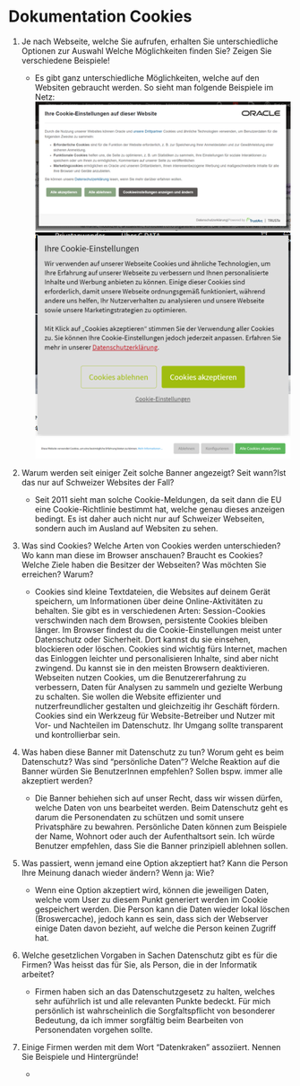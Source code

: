 # Dokumentation Cookies

1. Je nach Webseite, welche Sie aufrufen, erhalten Sie unterschiedliche Optionen zur Auswahl  Welche Möglichkeiten finden Sie? Zeigen Sie verschiedene Beispiele!

    - Es gibt ganz unterschiedliche Möglichkeiten, welche auf den Websiten gebraucht werden. So sieht man folgende Beispiele im Netz:
![image](Screen1.png)
![image](Screen2.png)
![image](Screen3.png)


2. Warum werden seit einiger Zeit solche Banner angezeigt? Seit wann?Ist das nur auf Schweizer Websites der Fall?

    - Seit 2011 sieht man solche Cookie-Meldungen, da seit dann die EU eine Cookie-Richtlinie bestimmt hat, welche genau dieses anzeigen bedingt. Es ist daher auch nicht nur auf Schweizer Webseiten, sondern auch im Ausland auf Websiten zu sehen.

3. Was sind Cookies? Welche Arten von Cookies werden unterschieden? Wo kann man diese im Browser anschauen? Braucht es Cookies? Welche Ziele haben die Besitzer der Webseiten? Was möchten Sie erreichen? Warum?

    - Cookies sind kleine Textdateien, die Websites auf deinem Gerät speichern, um Informationen über deine Online-Aktivitäten zu behalten. Sie gibt es in verschiedenen Arten: Session-Cookies verschwinden nach dem Browsen, persistente Cookies bleiben länger. Im Browser findest du die Cookie-Einstellungen meist unter Datenschutz oder Sicherheit. Dort kannst du sie einsehen, blockieren oder löschen. Cookies sind wichtig fürs Internet, machen das Einloggen leichter und personalisieren Inhalte, sind aber nicht zwingend. Du kannst sie in den meisten Browsern deaktivieren. Webseiten nutzen Cookies, um die Benutzererfahrung zu verbessern, Daten für Analysen zu sammeln und gezielte Werbung zu schalten. Sie wollen die Website effizienter und nutzerfreundlicher gestalten und gleichzeitig ihr Geschäft fördern. Cookies sind ein Werkzeug für Website-Betreiber und Nutzer mit Vor- und Nachteilen im Datenschutz. Ihr Umgang sollte transparent und kontrollierbar sein.

4. Was haben diese Banner mit Datenschutz zu tun? Worum geht es beim Datenschutz? Was sind “persönliche Daten”? Welche Reaktion auf die Banner würden Sie BenutzerInnen empfehlen? Sollen bspw. immer alle akzeptiert werden?

    - Die Banner behiehen sich auf unser Recht, dass wir wissen dürfen, welche Daten von uns bearbeitet werden. Beim Datenschutz geht es darum die Personendaten zu schützen und somit unsere Privatsphäre zu bewahren. Persönliche Daten können zum Beispiele der Name, Wohnort oder auch der Aufenthaltsort sein. Ich würde Benutzer empfehlen, dass Sie die Banner prinzipiell ablehnen sollen. 

5. Was passiert, wenn jemand eine Option akzeptiert hat?  Kann die Person Ihre Meinung danach wieder ändern? Wenn ja: Wie?

    - Wenn eine Option akzeptiert wird, können die jeweiligen Daten, welche vom User zu diesem Punkt generiert werden im Cookie gespeichert werden. Die Person kann die Daten wieder lokal löschen (Broswercache), jedoch kann es sein, dass sich der Webserver einige Daten davon bezieht, auf welche die Person keinen Zugriff hat.

6. Welche gesetzlichen Vorgaben in Sachen Datenschutz gibt es für die Firmen? Was heisst das für Sie, als Person, die in der Informatik arbeitet?

    - Firmen haben sich an das Datenschutzgesetz zu halten, welches sehr auführlich ist und alle relevanten Punkte bedeckt. Für mich persönlich ist wahrscheinlich die Sorgfaltspflicht von besonderer Bedeutung, da ich immer sorgfältig beim Bearbeiten von Personendaten vorgehen sollte.

7. Einige Firmen werden mit dem Wort “Datenkraken” assoziiert. Nennen Sie Beispiele und Hintergründe!

    - 